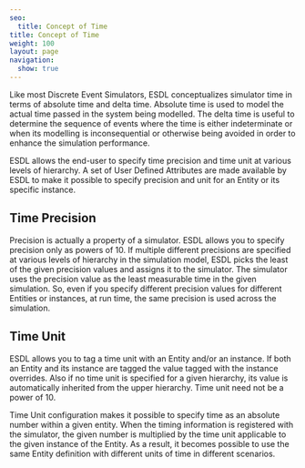 ```yaml
---
seo:
  title: Concept of Time
title: Concept of Time
weight: 100
layout: page
navigation:
  show: true
---
```

Like most Discrete Event Simulators, ESDL conceptualizes simulator time in terms of absolute time and delta time. Absolute time is used to model the actual time passed in the system being modelled. The delta time is useful to determine the sequence of events where the time is either indeterminate or when its modelling is inconsequential or otherwise being avoided in order to enhance the simulation performance.

ESDL allows the end-user to specify time precision and time unit at various levels of hierarchy. A set of User Defined Attributes are made available by ESDL to make it possible to specify precision and unit for an Entity or its specific instance.

## Time Precision

Precision is actually a property of a simulator. ESDL allows you to specify precision only as powers of 10. If multiple different precisions are specified at various levels of hierarchy in the simulation model, ESDL picks the least of the given precision values and assigns it to the simulator. The simulator uses the precision value as the least measurable time in the given simulation. So, even if you specify different precision values for different Entities or instances, at run time, the same precision is used across the simulation.

## Time Unit

ESDL allows you to tag a time unit with an Entity and/or an instance. If both an Entity and its instance are tagged the value tagged with the instance overrides. Also if no time unit is specified for a given hierarchy, its value is automatically inherited from the upper hierarchy. Time unit need not be a power of 10.

Time Unit configuration makes it possible to specify time as an absolute number within a given entity. When the timing information is registered with the simulator, the given number is multiplied by the time unit applicable to the given instance of the Entity. As a result, it becomes possible to use the same Entity definition with different units of time in different scenarios.
